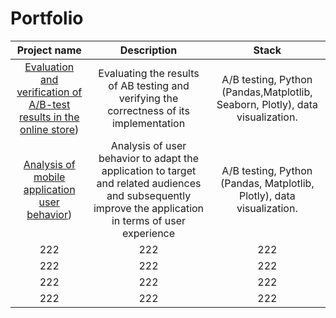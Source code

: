 # Portfolio
| Project name | Description | Stack |
| :---------------------------------------------------------------------------------------------: | :--------------------------------------------------------------------------------------: |:---------------------------:|
| [Evaluation and verification of A/B-test results in the online store](https://github.com/kuznets23/Portfolio/tree/main/Evaluation%20and%20verification%20of%20AB-test)) | Evaluating the results of AB testing and verifying the correctness of its implementation | A/B testing, Python (Pandas,Matplotlib, Seaborn, Plotly), data visualization. |
[Analysis of mobile application user behavior](https://github.com/kuznets23/Portfolio/tree/main/Evaluation%20and%20verification%20of%20AB-test))  | Analysis of user behavior to adapt the application to target and related audiences and subsequently improve the application in terms of user experience | A/B testing, Python (Pandas, Matplotlib, Plotly), data visualization. 
222 | 222 | 222
222 | 222 | 222
222 | 222 | 222
222 | 222 | 222
